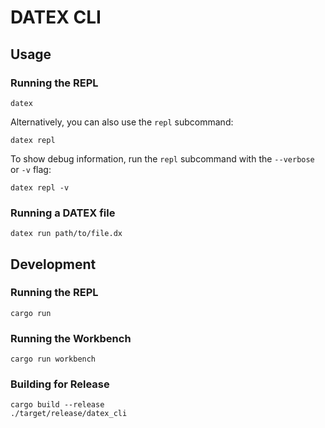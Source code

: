 # DATEX CLI

## Usage

### Running the REPL
```shell
datex
```
Alternatively, you can also use the `repl` subcommand:
```shell
datex repl
```

To show debug information, run the `repl` subcommand with the `--verbose` or `-v` flag:
```shell
datex repl -v
```

### Running a DATEX file
```shell
datex run path/to/file.dx
```

## Development
### Running the REPL
```shell
cargo run
```

### Running the Workbench
```shell
cargo run workbench
```

### Building for Release
```shell
cargo build --release
./target/release/datex_cli
```
